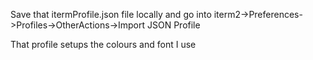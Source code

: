 Save that itermProfile.json file locally and go into iterm2->Preferences->Profiles->OtherActions->Import JSON Profile

That profile setups the colours and font I use